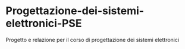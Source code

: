 # Progettazione-dei-sistemi-elettronici-PSE
Progetto e relazione per il corso di progettazione dei sistemi elettronici
